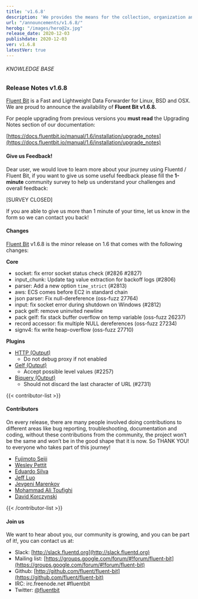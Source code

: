 ```yaml
---
title: 'v1.6.8'
description: 'We provides the means for the collection, organization and computerized retrieval of knowledge and Lightweight Data Forwarder for Linux, BSD and OSX. We are proud to announce the availability of Fluent Bit v1.6.8.'
url: "/announcements/v1.6.8/"
herobg: "/images/hero@2x.jpg"
release_date: 2020-12-03
publishdate: 2020-12-03
ver: v1.6.8
latestVer: true
---
```



###### KNOWLEDGE BASE

### Release Notes v1.6.8

[Fluent Bit](https://fluentbit.io/) is a Fast and Lightweight Data Forwarder for Linux, BSD and OSX. We are proud to announce the availability of **Fluent Bit v1.6.8.**

For people upgrading from previous versions you **must read** the Upgrading Notes section of our documentation:

[https://docs.fluentbit.io/manual/1.6/installation/upgrade_notes](https://docs.fluentbit.io/manual/1.6/installation/upgrade_notes)

#### Give us Feedback!

Dear user, we would love to learn more about your journey using Fluentd / Fluent Bit, if you want to give us some useful feedback please fill the **1-minute** community survey to help us understand your challenges and overall feedback:

[SURVEY CLOSED]

If you are able to give us more than 1 minute of your time, let us know in the form so we can contact you back!

#### Changes

[Fluent Bit](https://fluentbit.io) v1.6.8 is the minor release on 1.6 that comes with the following changes:


**Core**

* socket: fix error socket status check (#2826 #2827)
* input_chunk: Update tag value extraction for backoff logs (#2806)
* parser: Add a new option `time_strict` (#2813)
* aws: ECS comes before EC2 in standard chain
* json parser: Fix null-dereference (oss-fuzz 27764)
* input: fix socket error during shutdown on Windows (#2812)
* pack gelf: remove uninvited newline
* pack gelf: fix stack buffer overflow on temp variable (oss-fuzz 26237)
* record accessor: fix multiple NULL dereferences (oss-fuzz 27234)
* signv4: fix write heap-overflow (oss-fuzz 27710)


**Plugins**

* [HTTP (Output)](https://docs.fluentbit.io/manual/1.6/pipeline/outputs/http/)
  * Do not debug proxy if not enabled
* [Gelf (Output)](https://docs.fluentbit.io/manual/1.6/pipeline/outputs/gelf/)
  * Accept possible level values (#2257)
* [Biquery (Output)](https://docs.fluentbit.io/manual/1.6/pipeline/outputs/biquery/)
  * Should not discard the last character of URL (#2731)


{{< contributor-list >}}

#### Contributors

On every release, there are many people involved doing contributions to different areas like bug reporting, troubleshooting, documentation and coding, without these contributions from the community, the project won’t be the same and won’t be in the good shape that it is now. So THANK YOU! to everyone who takes part of this journey!

* [Fujimoto Seiji](https://github.com/fujimotos)
* [Wesley Pettit](https://github.com/PettitWesley)
* [Eduardo Silva](https://github.com/edsiper)
* [Jeff Luo](https://github.com/JeffLuoo)
* [Jevgeni Marenkov](https://github.com/jevgenimarenkov)
* [Mohammad Ali Toufighi](https://github.com/alitoufighi)
* [David Korczynski](https://github.com/DavidKorczynski)

{{< /contributor-list >}}

#### Join us

We want to hear about you, our community is growing, and you can be part of it!, you can contact us at:

* Slack: [http://slack.fluentd.org](http://slack.fluentd.org)
* Mailing list: [https://groups.google.com/forum/#!forum/fluent-bit](https://groups.google.com/forum/#!forum/fluent-bit)
* Github: [http://github.com/fluent/fluent-bit](https://github.com/fluent/fluent-bit)
* IRC: irc.freenode.net #fluentbit
* Twitter: [@fluentbit](https://twitter.com/fluentbit)